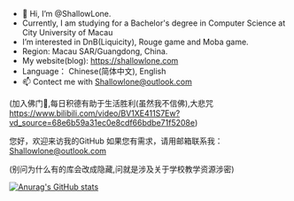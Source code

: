 - 👋 Hi, I’m @ShallowLone.
- Currently, I am studying for a Bachelor's degree in Computer Science at City University of Macau
- I’m interested in DnB(Liquicity), Rouge game and Moba game.
- Region: Macau SAR/Guangdong, China.
- My website(blog): https://shallowlone.com
- Language： Chinese(简体中文), English 
- 📫 Contect me with Shallowlone@outlook.com

(加入佛门🙏,每日积德有助于生活胜利(虽然我不信佛),大悲咒  https://www.bilibili.com/video/BV1XE411S7Ew?vd_source=68e6b59a31ec0e8cdf66bdbe71f5208e)

您好，欢迎来访我的GitHub 如果您有需求，请用邮箱联系我：Shallowlone@outlook.com

(别问为什么有的库会改成隐藏,问就是涉及关于学校教学资源涉密)

<!---
ShallowLone/ShallowLone is a ✨ special ✨ repository because its `README.md` (this file) appears on your GitHub profile.
You can click the Preview link to take a look at your changes.
--->
[![Anurag's GitHub stats](https://github-readme-stats.vercel.app/api?username=Shallowlone)](https://github.com/anuraghazra/github-readme-stats)
